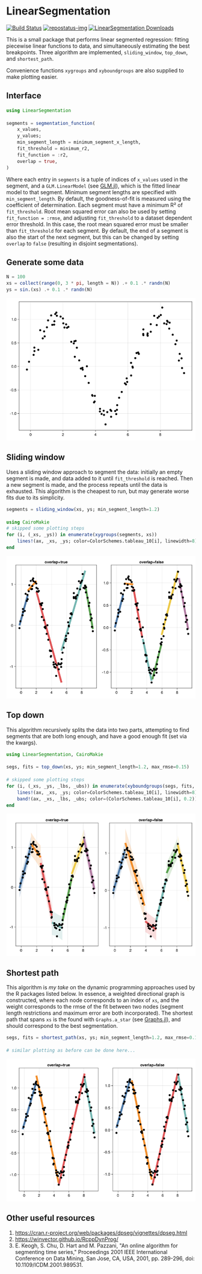 # LinearSegmentation

[repostatus-url]: https://www.repostatus.org/#active
[repostatus-img]: https://www.repostatus.org/badges/latest/active.svg

[![Build Status](https://github.com/stelmo/LinearSegmentation.jl/actions/workflows/CI.yml/badge.svg?branch=master)](https://github.com/stelmo/LinearSegmentation.jl/actions/workflows/CI.yml?query=branch%3Amaster) [![repostatus-img]][repostatus-url] [![LinearSegmentation Downloads](https://shields.io/endpoint?url=https://pkgs.genieframework.com/api/v1/badge/LinearSegmentation)](https://pkgs.genieframework.com?packages=LinearSegmentation)

This is a small package that performs linear segmented regression: fitting
piecewise linear functions to data, and simultaneously estimating the best
breakpoints. Three algorithm are implemented, `sliding_window`, `top_down`, and
`shortest_path`.

Convenience functions `xygroups` and `xyboundgroups` are also supplied to make
plotting easier.

## Interface
```julia
using LinearSegmentation

segments = segmentation_function(
    x_values, 
    y_values; 
    min_segment_length = minimum_segment_x_length, 
    fit_threshold = minimum_r2,
    fit_function = :r2,
    overlap = true,
)
```
Where each entry in `segments` is a tuple of indices of `x_values` used in the
segment, and a `GLM.LinearModel` (see
[GLM.jl](https://github.com/JuliaStats/GLM.jl)), which is the fitted linear
model to that segment. Minimum segment lengths are specified with
`min_segment_length`. By default, the goodness-of-fit is measured using the
coefficient of determination. Each segment must have a minimum R² of
`fit_threshold`. Root mean squared error can also be used by setting
`fit_function = :rmse`, and adjusting `fit_threshold` to a dataset dependent
error threshold. In this case, the root mean squared error must be smaller than
`fit_threshold` for each segment. By default, the end of a segment is also the
start of the next segment, but this can be changed by setting `overlap` to
`false` (resulting in disjoint segmentations).

## Generate some data
```julia
N = 100
xs = collect(range(0, 3 * pi, length = N)) .+ 0.1 .* randn(N)
ys = sin.(xs) .+ 0.1 .* randn(N)
```
![Raw data to be segmented](imgs/data.png)

## Sliding window
Uses a sliding window approach to segment the data: initially an empty segment
is made, and data added to it until `fit_threshold` is reached. Then a new
segment is made, and the process repeats until the data is exhausted. This
algorithm is the cheapest to run, but may generate worse fits due to its
simplicity.
```julia
segments = sliding_window(xs, ys; min_segment_length=1.2)

using CairoMakie
# skipped some plotting steps
for (i, (_xs, _ys)) in enumerate(xygroups(segments, xs))
    lines!(ax, _xs, _ys; color=ColorSchemes.tableau_10[i], linewidth=8)
end
```
![Sliding window segmentation](imgs/sliding_window.png)

## Top down
This algorithm recursively splits the data into two parts, attempting to find
segments that are both long enough, and have a good enough fit (set via the
kwargs).
```julia
using LinearSegmentation, CairoMakie

segs, fits = top_down(xs, ys; min_segment_length=1.2, max_rmse=0.15)

# skipped some plotting steps
for (i, (_xs, _ys, _lbs, _ubs)) in enumerate(xyboundgroups(segs, fits, xs))
    lines!(ax, _xs, _ys; color=ColorSchemes.tableau_10[i], linewidth=8)
    band!(ax, _xs, _lbs, _ubs; color=(ColorSchemes.tableau_10[i], 0.2))
end
```
![Top down segmentation](imgs/top_down.png)

## Shortest path
This algorithm is *my take* on the dynamic programming approaches used by the R
packages listed below. In essence, a weighted directional graph is constructed,
where each node corresponds to an index of `xs`, and the weight corresponds to
the rmse of the fit between two nodes (segment length restrictions and maximum
error are both incorporated). The shortest path that spans `xs` is the found
with `Graphs.a_star` (see
[Graphs.jl](https://github.com/JuliaGraphs/Graphs.jl)), and should correspond to
the best segmentation.
```julia
segs, fits = shortest_path(xs, ys; min_segment_length=1.2, max_rmse=0.15)

# similar plotting as before can be done here...
```
![Shortest Path segmentation](imgs/shortest_path.png)

## Other useful resources
1. https://cran.r-project.org/web/packages/dpseg/vignettes/dpseg.html
2. https://winvector.github.io/RcppDynProg/
3. E. Keogh, S. Chu, D. Hart and M. Pazzani, "An online algorithm for segmenting
   time series," Proceedings 2001 IEEE International Conference on Data Mining,
   San Jose, CA, USA, 2001, pp. 289-296, doi: 10.1109/ICDM.2001.989531.
